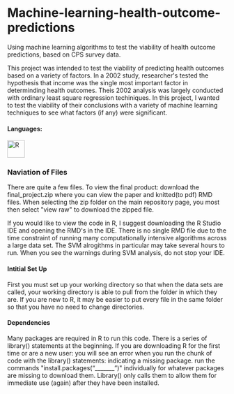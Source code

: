 # Machine-learning-health-outcome-predictions
Using machine learning algorithms to test the viability of health outcome predictions, based on CPS survey data.

<p>This project was intended to test the viability of predicting health outcomes based on a variety of factors.  In a 2002 study, researcher's 
  tested the hypothesis that income was the single most important factor in determinding health outcomes.  Theis 2002 analysis was largely conducted with ordinary 
  least square regression techiniques.  In this project, I wanted to test the viability of their conclusions with a variety of machine learning techniques to see what factors (if any) were significant.</p>
  
<h4 align="left">Languages:</h4>
<p align="left">
  <a href="https://www.r-project.org/" target="_blank" rel="noreferrer"> <img src="https://www.r-project.org/logo/Rlogo.svg" alt="R" width="40" height="40"/> </a>
  
<h3>Naviation of Files</h3>
<p>There are quite a few files.  To view the final product: download the final_project.zip where you can view the paper and knitted(to pdf) RMD files.  
  When selecting the zip folder on the main repository page, you most then select "view raw" to download the zipped file.</p>
  
<p>If you would like to view the code in R, I suggest downloading the R Studio IDE and opening the RMD's in the IDE.  There is no single RMD file due to 
  the time constraint of running many computationally intensive algorithms across a large data set.  The SVM alrogithms in particular may take several hours 
  to run.  When you see the warnings during SVM analysis, do not stop your IDE. </p>
  
<h4>Intitial Set Up</h4>
<p>First you must set up your working directory so that when the data sets are called, your working directory is able to pull from the folder in which they 
  are. If you are new to R, it may be easier to put every file in the same folder so that you have no need to change directories.</p>

<h4>Dependencies</h4>
<p>Many packages are required in R to run this code.  There is a series of library() statements at the beginning.  If you are downloading R for the first time
  or are a new user: you will see an error when you run the chunk of code with the library() statements: indicating a missing package.  run the commands 
  "install.packages(“_______”)" individually for whatever packages are missing to download them.  Library() only calls them to allow them for immediate use (again) after they have been installed.
</p>
  
